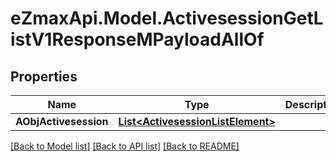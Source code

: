 
# eZmaxApi.Model.ActivesessionGetListV1ResponseMPayloadAllOf

## Properties

Name | Type | Description | Notes
------------ | ------------- | ------------- | -------------
**AObjActivesession** | [**List&lt;ActivesessionListElement&gt;**](ActivesessionListElement.md) |  | 

[[Back to Model list]](../README.md#documentation-for-models)
[[Back to API list]](../README.md#documentation-for-api-endpoints)
[[Back to README]](../README.md)

